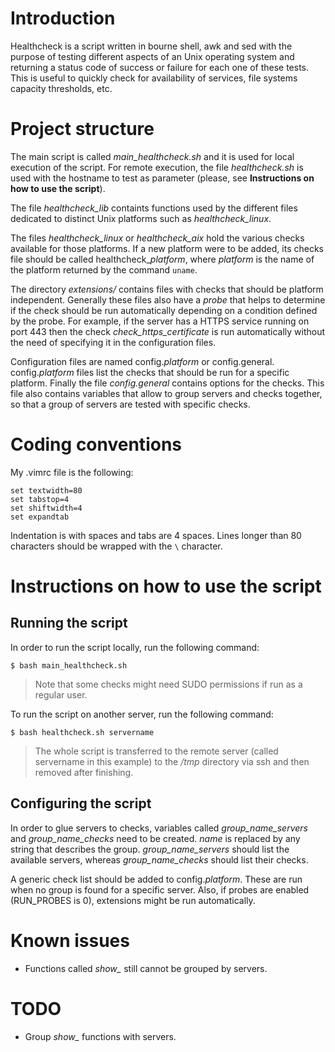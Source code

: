 Introduction
============

Healthcheck is a script written in bourne shell, awk and sed with the purpose of
testing different aspects of an Unix operating system and returning a status
code of success or failure for each one of these tests. This is useful to
quickly check for availability of services, file systems capacity thresholds,
etc.


Project structure
=================

The main script is called *main_healthcheck.sh* and it is used for local
execution of the script. For remote execution, the file *healthcheck.sh* is used
with the hostname to test as parameter (please, see **Instructions on how to use
the script**).

The file *healthcheck_lib* containts functions used by the different files
dedicated to distinct Unix platforms such as *healthcheck_linux*.

The files *healthcheck_linux* or *healthcheck_aix* hold the various checks
available for those platforms. If a new platform were to be added, its checks
file should be called healthcheck_*platform*, where *platform* is the name of
the platform returned by the command `uname`.

The directory *extensions/* contains files with checks that should be platform
independent. Generally these files also have a *probe* that helps to determine
if the check should be run automatically depending on a condition defined by the
probe. For example, if the server has a HTTPS service running on port 443 then
the check *check_https_certificate* is run automatically without the need of
specifying it in the configuration files.

Configuration files are named config.*platform* or config.general.
config.*platform* files list the checks that should be run for a specific
platform. Finally the file *config.general* contains options for the checks.
This file also contains variables that allow to group servers and checks
together, so that a group of servers are tested with specific checks. 


Coding conventions
==================

My .vimrc file is the following:

    set textwidth=80
    set tabstop=4
    set shiftwidth=4
    set expandtab

Indentation is with spaces and tabs are 4 spaces. Lines longer than 80
characters should be wrapped with the `\` character.


Instructions on how to use the script
=====================================

Running the script
------------------

In order to run the script locally, run the following command:

`$ bash main_healthcheck.sh`

> Note that some checks might need SUDO permissions if run as a regular user.

To run the script on another server, run the following command:

`$ bash healthcheck.sh servername`

> The whole script is transferred to the remote server (called servername in
> this example) to the */tmp* directory via ssh and then removed after
> finishing.

Configuring the script
----------------------

In order to glue servers to checks, variables called *group_name_servers* and
*group_name_checks* need to be created. *name* is replaced by any string that
describes the group. *group_name_servers* should list the available servers,
whereas *group_name_checks* should list their checks.

A generic check list should be added to config.*platform*. These are run when no
group is found for a specific server. Also, if probes are enabled (RUN_PROBES is
0), extensions might be run automatically.


Known issues
============

* Functions called *show_* still cannot be grouped by servers.

TODO
====

* Group *show_* functions with servers.



